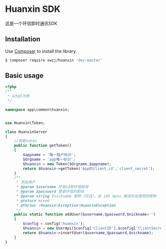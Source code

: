 Huanxin SDK
======

这是一个环信即时通讯SDK

## Installation

Use [Composer](https://getcomposer.org/) to install the library.

``` bash
$ composer require xwzj/huanxin 'dev-master'
```

## Basic usage

```php
<?php
/**
 * 以tp5为例
 */

namespace app\common\huanxin;


use Huanxin\Token;

class HuanxinServer
{
    //获取token
    public function getToken()
    {
        $appname = '唯一租户标识';
        $Orgname = 'app唯一标识';
        $huanxin = new Token($Orgname,$appname);
        return $huanxin->getToken('App的client_id','client_secret');
    }
    /**
     * 添加用户
     * @param $username 环信id即环信账号
     * @param $password 登录环信的密码
     * @param string $nickname 昵称（可选），在 iOS Apns 推送时会使用的昵称
     * @return mixed
     * @throws \Huanxin\Exception\HuanxinException
     */
    public static function addUser($username,$password,$nickname='')
    {
        $config = config('huanxin');
        $huanxin = new UserApi($config['ClientID'],$config['ClientSecret']);
        return $huanxin->insertUser($username,$password,$nickname);
    }
}
```